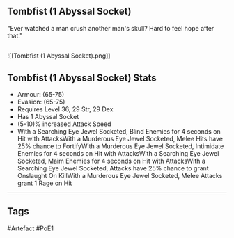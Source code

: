 ## Tombfist (1 Abyssal Socket)
"Ever watched a man crush another man's skull?
Hard to feel hope after that."
##
![[Tombfist (1 Abyssal Socket).png]]
## Tombfist (1 Abyssal Socket) Stats
- Armour: (65-75)
- Evasion: (65-75)
- Requires Level 36, 29 Str, 29 Dex
- Has 1 Abyssal Socket
- (5-10)% increased Attack Speed
- With a Searching Eye Jewel Socketed, Blind Enemies for 4 seconds on Hit with AttacksWith a Murderous Eye Jewel Socketed, Melee Hits have 25% chance to FortifyWith a Murderous Eye Jewel Socketed, Intimidate Enemies for 4 seconds on Hit with AttacksWith a Searching Eye Jewel Socketed, Maim Enemies for 4 seconds on Hit with AttacksWith a Searching Eye Jewel Socketed, Attacks have 25% chance to grant Onslaught On KillWith a Murderous Eye Jewel Socketed, Melee Attacks grant 1 Rage on Hit


---
## Tags
#Artefact
#PoE1